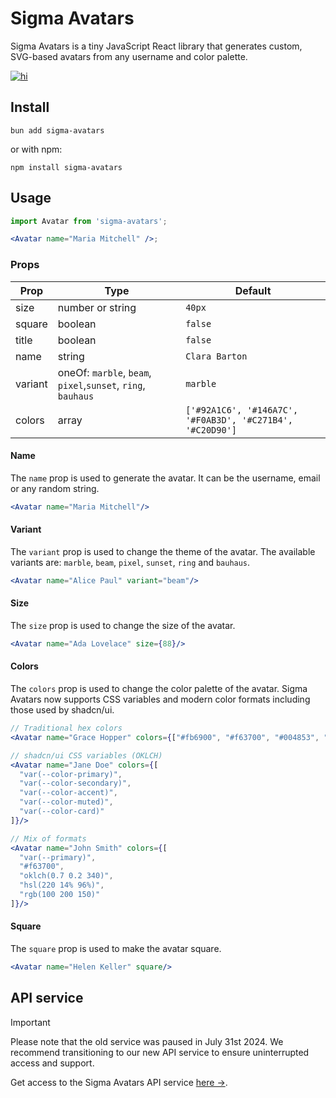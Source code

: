 # Sigma Avatars

Sigma Avatars is a tiny JavaScript React library that generates custom, SVG-based avatars from any username and color palette.
<a href="https://www.npmjs.com/package/sigma-avatars">

![hi](https://badgen.net/npm/v/sigma-avatars)

</a>

## Install

```
bun add sigma-avatars
```

or with npm:

```
npm install sigma-avatars
```

## Usage

```jsx
import Avatar from 'sigma-avatars';

<Avatar name="Maria Mitchell" />;
```

### Props

| Prop    | Type                                                         | Default                                                   |
|---------|--------------------------------------------------------------|-----------------------------------------------------------|
| size    | number or string                                             | `40px`                                                    |
| square  | boolean                                                      | `false`                                                   |
| title   | boolean                                                      | `false`                                                   |
| name    | string                                                       | `Clara Barton`                                            |
| variant | oneOf: `marble`, `beam`, `pixel`,`sunset`, `ring`, `bauhaus` | `marble`                                                  |
| colors  | array                                                        | `['#92A1C6', '#146A7C', '#F0AB3D', '#C271B4', '#C20D90']` | 


#### Name
The `name` prop is used to generate the avatar. It can be the username, email or any random string.

```jsx
<Avatar name="Maria Mitchell"/>
```

#### Variant
The `variant` prop is used to change the theme of the avatar. The available variants are: `marble`, `beam`, `pixel`, `sunset`, `ring` and `bauhaus`.

```jsx
<Avatar name="Alice Paul" variant="beam"/>
```

#### Size
The `size` prop is used to change the size of the avatar.

```jsx
<Avatar name="Ada Lovelace" size={88}/>
```

#### Colors
The `colors` prop is used to change the color palette of the avatar. Sigma Avatars now supports CSS variables and modern color formats including those used by shadcn/ui.

```jsx
// Traditional hex colors
<Avatar name="Grace Hopper" colors={["#fb6900", "#f63700", "#004853", "#007e80", "#00b9bd"]}/>

// shadcn/ui CSS variables (OKLCH)
<Avatar name="Jane Doe" colors={[
  "var(--color-primary)",
  "var(--color-secondary)", 
  "var(--color-accent)",
  "var(--color-muted)",
  "var(--color-card)"
]}/>

// Mix of formats
<Avatar name="John Smith" colors={[
  "var(--primary)",
  "#f63700",
  "oklch(0.7 0.2 340)",
  "hsl(220 14% 96%)",
  "rgb(100 200 150)"
]}/>
```

#### Square
The `square` prop is used to make the avatar square.

```jsx
<Avatar name="Helen Keller" square/>
```

## API service

> [!IMPORTANT]  
> Please note that the old service was paused in July 31st 2024. We recommend transitioning to our new API service to ensure uninterrupted access and support.

Get access to the Sigma Avatars API service [here →](https://boringdesigners.gumroad.com/l/sigma-avatars-service).
